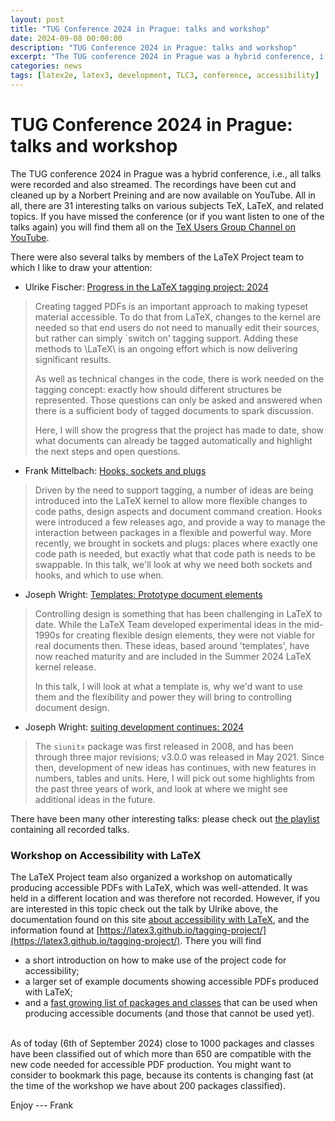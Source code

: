 ```yaml
---
layout: post
title: "TUG Conference 2024 in Prague: talks and workshop"
date: 2024-09-08 00:00:00
description: "TUG Conference 2024 in Prague: talks and workshop"
excerpt: "The TUG conference 2024 in Prague was a hybrid conference, i.e., all talks were recorded and also streamed. The recordings have been cut and cleaned up by a Norbert Preining and are now available on YouTube. [...] The LaTeX Project team also organized a workshop on automatically producing accessible PDFs with LaTeX..."
categories: news
tags: [latex2e, latex3, development, TLC3, conference, accessibility]
---
```


# TUG Conference 2024 in Prague: talks and workshop

The TUG conference 2024 in Prague was a hybrid conference, i.e., all talks were recorded and also streamed. The recordings have been cut and cleaned up by a Norbert Preining and are now available on YouTube.
All in all, there are 31 interesting talks on various subjects TeX, LaTeX, and related topics.  If you have missed the conference (or if you want listen to one of the talks again) you will find them all on the [TeX Users Group Channel on YouTube](https://www.youtube.com/c/TeXUsersGroup/featured).

There were also several talks by members of the LaTeX Project
team to which I like to draw your attention:

 - Ulrike Fischer: [Progress in the LaTeX tagging project: 2024](https://youtu.be/b70CsLh7qU0?si=i2iJTWMM5g4S08OI)
> Creating tagged PDFs is an important approach to making typeset material accessible. To do that from LaTeX, changes to the kernel are needed so that end users do not need to manually edit their sources, but rather can simply `switch on' tagging support. Adding these methods to \LaTeX\ is an ongoing effort which is now delivering significant results.
>
> As well as technical changes in the code, there is work needed on the tagging concept: exactly how should different structures be represented. Those questions can only be asked and answered when there is a sufficient body of tagged documents to spark discussion.
>
> Here, I will show the progress that the project has made to date, show what documents can already be tagged automatically and highlight the next steps and open questions. 

 - Frank Mittelbach: [Hooks, sockets and plugs](https://youtu.be/yuO7nO0XTEk?si=4nrohfUY_K-ikICC)
> Driven by the need to support tagging, a number of ideas are being introduced into the LaTeX kernel to allow more flexible changes to code paths, design aspects and document command creation. Hooks were introduced a few releases ago, and provide a way to manage the interaction between packages in a flexible and powerful way. More recently, we brought in sockets and plugs: places where exactly one code path is needed, but exactly what that code path is needs to be swappable. In this talk, we'll look at why we need both sockets and hooks, and which to use when.

 - Joseph Wright: [Templates: Prototype document elements](https://youtu.be/hGkismTbkQ8?si=j9GmcPtrjgrz1ATC)
> Controlling design is something that has been challenging in LaTeX to date. While the LaTeX Team developed experimental ideas in the mid-1990s for creating flexible design elements, they were not viable for real documents then. These ideas, based around 'templates', have now reached maturity and are included in the Summer 2024 LaTeX kernel release.
>
>In this talk, I will look at what a template is, why we'd want to use them and the flexibility and power they will bring to controlling document design.
 

 - Joseph Wright: [suiting development continues: 2024](https://youtu.be/WBeBtlQrGOs?si=XYwqiTWQ_g39TXau)
> The `siunitx` package was first released in 2008, and has been through three major revisions; v3.0.0 was released in May 2021. Since then, development of new ideas has continues, with new features in numbers, tables and units. Here, I will pick out some highlights from the past three years of work, and look at where we might see additional ideas in the future.

There have been many other interesting talks: please check out [the playlist]( https://tug.org/l/tug24-video) containing all recorded talks.


### Workshop on Accessibility with LaTeX

The LaTeX Project team also organized a workshop on automatically producing accessible PDFs with LaTeX, which was well-attended. It was held in a different location and was therefore not recorded. However, if you are interested in this topic check out the talk by Ulrike above, the documentation found on this site [about accessibility with LaTeX]({{site.baseurl}}/publications/indexbytopic/pdf/), and the information found at [https://latex3.github.io/tagging-project/](https://latex3.github.io/tagging-project/). There you will find
 - a short introduction on how to make use of the project code for accessibility;
 - a larger set of example documents showing accessible PDFs produced with LaTeX;
 - and a [fast growing list of packages and classes](https://latex3.github.io/tagging-project/tagging-status/) that can be used when producing accessible documents (and those that cannot be used yet).
<br>
As of today (6th of September 2024) close to 1000 packages and classes have been classified out of which more than 650 are compatible with the new code needed for accessible PDF production. You might want to consider to bookmark this page, because its contents is changing fast (at the time of the workshop we have about 200 packages classified).

Enjoy --- Frank



